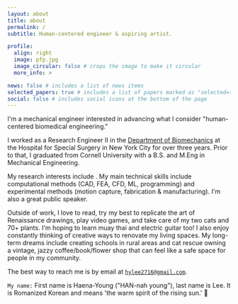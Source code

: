 ```yaml
---
layout: about
title: about
permalink: /
subtitle: Human-centered engineer & aspiring artist.

profile:
  align: right
  image: pfp.jpg
  image_circular: false # crops the image to make it circular
  more_info: >

news: false # includes a list of news items
selected_papers: true # includes a list of papers marked as "selected={true}"
social: false # includes social icons at the bottom of the page
---
```

I'm a mechanical engineer interested in advancing what I consider "human-centered biomedical engineering." 

I worked as a Research Engineer II in the <a href='https://www.hss.edu/biomechanics-research-staff.asp'>Department of Biomechanics</a> at the Hospital for Special Surgery in New York City for over three years. Prior to that, I graduated from Cornell University with a B.S. and M.Eng in Mechanical Engineering.

My research interests include .
My main technical skills include computational methods (CAD, FEA, CFD, ML, programming) and experimental methods (motion capture, fabrication & manufacturing). I'm also a great public speaker.

Outside of work, I love to read, try my best to replicate the art of Renaissance drawings, play video games, and take care of my two cats and 70+ plants. I'm hoping to learn muay thai and electric guitar too! I also enjoy constantly thinking of creative ways to renovate my living spaces. My long-term dreams include creating schools in rural areas and cat rescue
owning a vintage, jazzy coffee/book/flower shop that can feel like a safe space for people in my community.

The best way to reach me is by email at <a href="mailto:hylee2716@gmail.com">`hylee2716@gmail.com`</a>.

`My name:` First name is Haena-Young ("HAN-nah young"), last name is Lee. It is Romanized Korean and means 'the warm spirit of the rising sun.' 🌅
